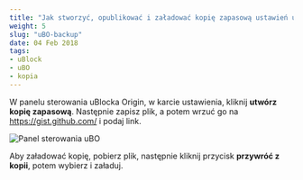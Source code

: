 ```yaml
---
title: "Jak stworzyć, opublikować i załadować kopię zapasową ustawień uBlocka Origin?"
weight: 5
slug: "uBO-backup"
date: 04 Feb 2018
tags:
- uBlock
- uBO
- kopia
---
```


W panelu sterowania uBlocka Origin, w karcie ustawienia, kliknij **utwórz kopię zapasową**. Następnie zapisz plik, a potem wrzuć go na https://gist.github.com/ i podaj link.

![Panel sterowania uBO](images/wiki/uBO_backup.png)

Aby załadować kopię, pobierz plik, następnie kliknij przycisk **przywróć z kopii**, potem wybierz i załaduj.